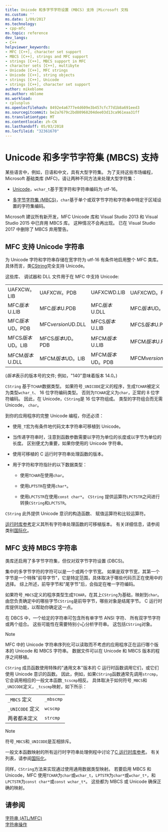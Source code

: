 ```yaml
---
title: Unicode 和多字节字符设置 (MBCS) 支持 |Microsoft 文档
ms.custom: ''
ms.date: 1/09/2017
ms.technology:
- cpp-mfc
ms.topic: reference
dev_langs:
- C++
helpviewer_keywords:
- MFC [C++], character set support
- MBCS [C++], strings and MFC support
- strings [C++], MBCS support in MFC
- character sets [C++], multibyte
- Unicode [C++], MFC strings
- Unicode [C++], string objects
- strings [C++], Unicode
- strings [C++], character set support
author: mikeblome
ms.author: mblome
ms.workload:
- cplusplus
ms.openlocfilehash: 8492e4a6777e4d609e3b457cfc77d1b8a691eed3
ms.sourcegitcommit: be2a7679c2bd80968204dee03d13ca961eaa31ff
ms.translationtype: MT
ms.contentlocale: zh-CN
ms.lasthandoff: 05/03/2018
ms.locfileid: "32361670"
---
```

# <a name="unicode-and-multibyte-character-set-mbcs-support"></a>Unicode 和多字节字符集 (MBCS) 支持

某些语言中，例如，日语和中文，具有大型字符集。 为了支持这些市场编程，Microsoft 基础类库 (MFC)，请让两种不同方法来处理大型字符集：

- [Unicode](#mfc-support-for-unicode-strings)，`wchar_t`基于宽字符和字符串编码为 utf-16。

- [多字节字符集 (MBCS)](#mfc-support-for-mbcs-strings)，`char`基于单个或双字节字符和字符串中特定于区域设置的字符集编码。

Microsoft 建议所有新开发，MFC Unicode 库和 Visual Studio 2013 和 Visual Studio 2015 中已弃用 MBCS 库。 这种情况不会再出现。 已在 Visual Studio 2017 中删除了 MBCS 弃用警告。

## <a name="mfc-support-for-unicode-strings"></a>MFC 支持 Unicode 字符串

为 Unicode 字符和字符串存储在宽字符为 utf-16 有条件地启用整个 MFC 类库。 具体而言，类[CString](../atl-mfc-shared/reference/cstringt-class.md)完全支持 Unicode。

这些库、 调试器和 DLL 文件用于在 MFC 中支持 Unicode:

|||||
|-|-|-|-|
|UAFXCW。LIB|UAFXCW。PDB|UAFXCWD.LIB|UAFXCWD。PDB|
|MFC*版本*U.LIB|MFC*版本*U.PDB|MFC*版本*U.DLL|MFC*版本*UD。LIB|
|MFC*版本*UD。PDB|MFC*version*UD.DLL|MFCS*版本*U.LIB|MFCS*版本*U.PDB|
|MFCS*版本*UD。LIB|MFCS*版本*UD。PDB|MFCM*版本*U.LIB|MFCM*版本*U.PDB|
|MFCM*版本*U.DLL|MFCM*版本*UD。LIB|MFCM*版本*UD。PDB|MFCM*version*UD.DLL|

(*版本*表示的版本号的文件; 例如，"140"意味着版本 14.0。)

`CString` 基于`TCHAR`数据类型。 如果符号`_UNICODE`定义的程序，生成`TCHAR`被定义为类型`wchar_t`、 16 位字符编码类型。 否则为`TCHAR`定义为`char`，正常的 8 位字符编码。 因此，在 Unicode，`CString`是 16 位字符组成。 类型的字符组合而无需 Unicode， `char`。

到你的应用程序的完整 Unicode 编程，你还必须：

- 使用`_T`宏为有条件地代码文本字符串可移植到 Unicode。

- 当传递字符串时，注意到函数参数需要以字符为单位的长度或以字节为单位的长度。 区别便尤为重要，如果你使用的 Unicode 字符串。

- 使用可移植的 C 运行时字符串处理函数的版本。

- 用于字符和字符指针的以下数据类型：

   - 使用`TCHAR`在使用`char`。

   - 使用`LPTSTR`在使用`char*`。

   - 使用`LPCTSTR`在使用`const char*`。 `CString` 提供运算符`LPCTSTR`之间进行转换`CString`和`LPCTSTR`。

`CString` 此外提供 Unicode 意识的构造函数、 赋值运算符和比较运算符。

[运行时库参考](../c-runtime-library/c-run-time-library-reference.md)定义其所有字符串处理函数的可移植版本。 有关详细信息，请参阅类别[国际化](../c-runtime-library/internationalization.md)。

## <a name="mfc-support-for-mbcs-strings"></a>MFC 支持 MBCS 字符串

类库还启用了多字节字符集，但仅对双字节字符设置 (DBCS)。

集中的多字节字符的字符可以是一个或两个字节宽。 如果是双字节宽，其第一个字节是一个特殊"前导字节"，它是特定范围，具体取决于哪些代码页正在使用中的选择。 综上所述，前导字节和"尾字节"后，会指定在唯一字符编码。

如果符号`_MBCS`定义的程序类型生成`TCHAR`，在其上`CString`为基础，映射到`char`。 由您负责确定中的哪些字节`CString`是前导字节，哪些对象是结尾字节。 C 运行时库提供功能，以帮助你确定这一点。

在 DBCS 中，一个给定的字符串可包含所有单字节 ANSI 字符、 所有双字节字符或两个组合。 这些可能性在需要特别小心分析字符串。 这包括`CString`对象。

> [!NOTE]
> MFC 中的 Unicode 字符串序列化可以读取而不考虑的应用程序正在运行哪个版本的 Unicode 和 MBCS 字符串。 数据文件可以在 Unicode 和 MBCS 版本的程序之间移植。

`CString` 成员函数使用特殊的"通用文本"版本的 C 运行时函数调用它们，或它们使用 Unicode 意识的函数。 因此，例如，如果`CString`函数通常先调用`strcmp`，它会调用相应的一般文本函数`_tcscmp`相反。 具体取决于如何符号`_MBCS`和`_UNICODE`定义，`_tcscmp`映射，如下所示：

|||
|-|-|
|`_MBCS` 定义|`_mbscmp`|
|`_UNICODE` 定义|`wcscmp`|
|两者都未定义|`strcmp`|

> [!NOTE]
> 符号`_MBCS`和`_UNICODE`是互相排斥。

一般文本函数映射的所有运行时字符串处理例程中讨论了[C 运行时库参考](../c-runtime-library/c-run-time-library-reference.md)。 有关列表，请参阅[国际化](../c-runtime-library/internationalization.md)。

同样，`CString`方法来实现通过使用通用数据类型映射。 若要启用 MBCS 和 Unicode，MFC 使用`TCHAR`为`char`或`wchar_t`，`LPTSTR`为`char*`或`wchar_t*`，和`LPCTSTR`为`const char*`或`const wchar_t*`。 这些都为 MBCS 或 Unicode 确保正确的映射。

## <a name="see-also"></a>请参阅

[字符串 (ATL/MFC)](../atl-mfc-shared/strings-atl-mfc.md)  
[字符串操作](../c-runtime-library/string-manipulation-crt.md)  

